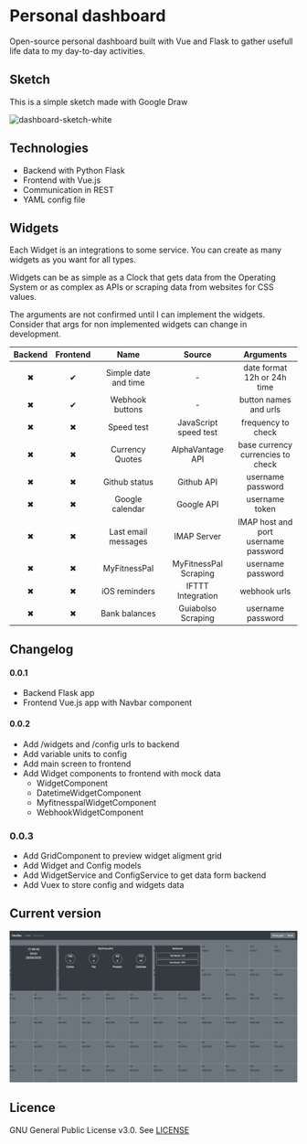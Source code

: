 # Personal dashboard

Open-source personal dashboard built with Vue and Flask to gather usefull life data to my day-to-day activities.


## Sketch

This is a simple sketch made with Google Draw

![dashboard-sketch-white](https://user-images.githubusercontent.com/4885447/83302742-3c97b200-a1d2-11ea-86dc-3aa168a625dd.png)

## Technologies

- Backend with Python Flask
- Frontend with Vue.js
- Communication in REST
- YAML config file


## Widgets

Each Widget is an integrations to some service. You can create as many widgets as you want for all types.

Widgets can be as simple as a Clock that gets data from the Operating System or as complex as APIs or scraping data from websites for CSS values.

The arguments are not confirmed until I can implement the widgets. Consider that args for non implemented widgets can change in development.

|  Backend  | Frontend  |         Name         |         Source        |        Arguments
|:---------:|:---------:|:--------------------:|:---------------------:|:-----------------------------------------------:|
|  &#10006; |  &#10004; | Simple date and time |           -           | date format <br> 12h or 24h time                |
|  &#10006; |  &#10004; |    Webhook buttons   |           -           | button names and urls                           |
|  &#10006; |  &#10006; |      Speed test      | JavaScript speed test | frequency to check                              |
|  &#10006; |  &#10006; |    Currency Quotes   |    AlphaVantage API   | base currency <br> currencies to check          |
|  &#10006; |  &#10006; |     Github status    |       Github API      | username <br> password                          |
|  &#10006; |  &#10006; |    Google calendar   |       Google API      | username <br> token                             |
|  &#10006; |  &#10006; |  Last email messages |      IMAP Server      | IMAP host and port <br> username <br> password  |
|  &#10006; |  &#10006; |     MyFitnessPal     | MyFitnessPal Scraping | username <br> password                          |
|  &#10006; |  &#10006; |     iOS reminders    |   IFTTT Integration   | webhook urls                                    |
|  &#10006; |  &#10006; |     Bank balances    |   Guiabolso Scraping  | username <br> password                          |


## Changelog

#### 0.0.1

- Backend Flask app
- Frontend Vue.js app with Navbar component

#### 0.0.2

- Add /widgets and /config urls to backend
- Add variable units to config
- Add main screen to frontend
- Add Widget components to frontend with mock data
    - WidgetComponent
    - DatetimeWidgetComponent
    - MyfitnesspalWidgetComponent
    - WebhookWidgetComponent

### 0.0.3

- Add GridComponent to preview widget aligment grid
- Add Widget and Config models
- Add WidgetService and ConfigService to get data form backend
- Add Vuex to store config and widgets data

## Current version

![dashboard-current-preview](https://raw.githubusercontent.com/matheusvanzan/personal-dashboard/master/screens/dashboard-current-version.png)

## Licence

GNU General Public License v3.0. See [LICENSE](https://github.com/matheusvanzan/personal-dashboard/blob/master/LICENSE)
